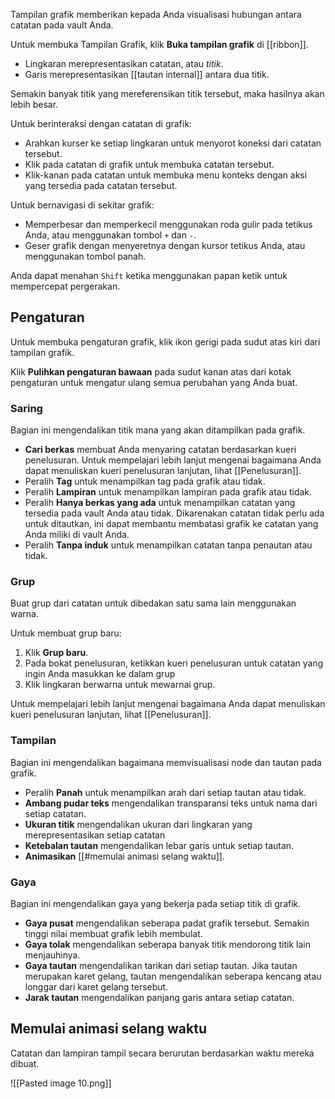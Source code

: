 Tampilan grafik memberikan kepada Anda visualisasi hubungan antara catatan pada vault Anda.

Untuk membuka Tampilan Grafik, klik **Buka tampilan grafik** di [[ribbon]].

- Lingkaran merepresentasikan catatan, atau _titik_.
- Garis merepresentasikan [[tautan internal]] antara dua titik.

Semakin banyak titik yang mereferensikan titik tersebut, maka hasilnya akan lebih besar.

Untuk berinteraksi dengan catatan di grafik:

- Arahkan kurser ke setiap lingkaran untuk menyorot koneksi dari catatan tersebut.
- Klik pada catatan di grafik untuk membuka catatan tersebut.
- Klik-kanan pada catatan untuk membuka menu konteks dengan aksi yang tersedia pada catatan tersebut.

Untuk bernavigasi di sekitar grafik:

- Memperbesar dan memperkecil menggunakan roda gulir pada tetikus Anda, atau menggunakan tombol `+` dan `-`.
- Geser grafik dengan menyeretnya dengan kursor tetikus Anda, atau menggunakan tombol panah.

Anda dapat menahan `Shift` ketika menggunakan papan ketik untuk mempercepat pergerakan.

## Pengaturan

Untuk membuka pengaturan grafik, klik ikon gerigi pada sudut atas kiri dari tampilan grafik.

Klik **Pulihkan pengaturan bawaan** pada sudut kanan atas dari kotak pengaturan untuk mengatur ulang semua perubahan yang Anda buat.

### Saring

Bagian ini mengendalikan titik mana yang akan ditampilkan pada grafik.

- **Cari berkas** membuat Anda menyaring catatan berdasarkan kueri penelusuran. Untuk mempelajari lebih lanjut mengenai bagaimana Anda dapat menuliskan kueri penelusuran lanjutan, lihat [[Penelusuran]].
- Peralih **Tag** untuk menampilkan tag pada grafik atau tidak.
- Peralih **Lampiran** untuk menampilkan lampiran pada grafik atau tidak.
- Peralih **Hanya berkas yang ada** untuk menampilkan catatan yang tersedia pada vault Anda atau tidak. Dikarenakan catatan tidak perlu ada untuk ditautkan, ini dapat membantu membatasi grafik ke catatan yang Anda miliki di vault Anda.
- Peralih **Tanpa induk** untuk menampilkan catatan tanpa penautan atau tidak.

### Grup

Buat grup dari catatan untuk dibedakan satu sama lain menggunakan warna.

Untuk membuat grup baru:

1. Klik **Grup baru**.
2. Pada bokat penelusuran, ketikkan kueri penelusuran untuk catatan yang ingin Anda masukkan ke dalam grup
3. Klik lingkaran berwarna untuk mewarnai grup.

Untuk mempelajari lebih lanjut mengenai bagaimana Anda dapat menuliskan kueri penelusuran lanjutan, lihat [[Penelusuran]].

### Tampilan

Bagian ini mengendalikan bagaimana memvisualisasi node dan tautan pada grafik.

- Peralih **Panah** untuk menampilkan arah dari setiap tautan atau tidak.
- **Ambang pudar teks** mengendalikan transparansi teks untuk nama dari setiap catatan.
- **Ukuran titik** mengendalikan ukuran dari lingkaran yang merepresentasikan  setiap catatan
- **Ketebalan tautan** mengendalikan lebar garis untuk setiap tautan.
- **Animasikan** [[#memulai animasi selang waktu]].

### Gaya

Bagian ini mengendalikan gaya yang bekerja pada setiap titik di grafik.

- **Gaya pusat** mengendalikan seberapa padat grafik tersebut. Semakin tinggi nilai membuat grafik lebih membulat.
- **Gaya tolak** mengendalikan seberapa banyak titik mendorong titik lain menjauhinya.
- **Gaya tautan** mengendalikan tarikan dari setiap tautan. Jika tautan merupakan karet gelang, tautan mengendalikan seberapa kencang atau longgar dari karet gelang tersebut.
- **Jarak tautan** mengendalikan panjang garis antara setiap catatan.

## Memulai animasi selang waktu

Catatan dan lampiran tampil secara berurutan berdasarkan waktu mereka dibuat.

![[Pasted image 10.png]]